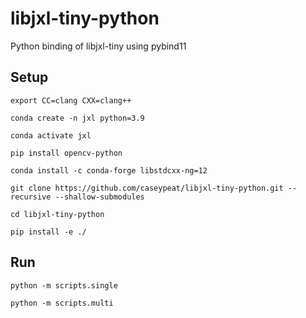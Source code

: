 # libjxl-tiny-python

Python binding of libjxl-tiny using pybind11

## Setup
`export CC=clang CXX=clang++`

`conda create -n jxl python=3.9`

`conda activate jxl`

`pip install opencv-python`

`conda install -c conda-forge libstdcxx-ng=12`

`git clone https://github.com/caseypeat/libjxl-tiny-python.git --recursive --shallow-submodules`

`cd libjxl-tiny-python`

`pip install -e ./`


## Run

`python -m scripts.single`

`python -m scripts.multi`